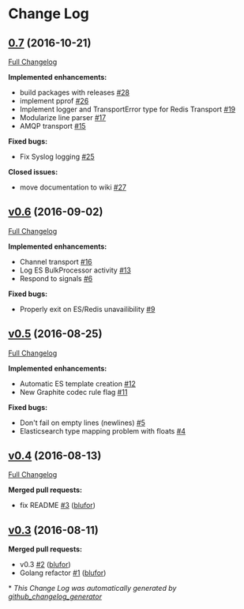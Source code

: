 # Change Log

## [0.7](https://github.com/blufor/metcap/tree/0.7) (2016-10-21)
[Full Changelog](https://github.com/blufor/metcap/compare/v0.6...0.7)

**Implemented enhancements:**

- build packages with releases [\#28](https://github.com/blufor/metcap/issues/28)
- implement pprof [\#26](https://github.com/blufor/metcap/issues/26)
- Implement logger and TransportError type for Redis Transport [\#19](https://github.com/blufor/metcap/issues/19)
- Modularize line parser [\#17](https://github.com/blufor/metcap/issues/17)
- AMQP transport [\#15](https://github.com/blufor/metcap/issues/15)

**Fixed bugs:**

- Fix Syslog logging [\#25](https://github.com/blufor/metcap/issues/25)

**Closed issues:**

- move documentation to wiki [\#27](https://github.com/blufor/metcap/issues/27)

## [v0.6](https://github.com/blufor/metcap/tree/v0.6) (2016-09-02)
[Full Changelog](https://github.com/blufor/metcap/compare/v0.5...v0.6)

**Implemented enhancements:**

- Channel transport [\#16](https://github.com/blufor/metcap/issues/16)
- Log ES BulkProcessor activity [\#13](https://github.com/blufor/metcap/issues/13)
- Respond to signals [\#6](https://github.com/blufor/metcap/issues/6)

**Fixed bugs:**

- Properly exit on ES/Redis unavailibility [\#9](https://github.com/blufor/metcap/issues/9)

## [v0.5](https://github.com/blufor/metcap/tree/v0.5) (2016-08-25)
[Full Changelog](https://github.com/blufor/metcap/compare/v0.4...v0.5)

**Implemented enhancements:**

- Automatic ES template creation [\#12](https://github.com/blufor/metcap/issues/12)
- New Graphite codec rule flag [\#11](https://github.com/blufor/metcap/issues/11)

**Fixed bugs:**

- Don't fail on empty lines \(newlines\) [\#5](https://github.com/blufor/metcap/issues/5)
- Elasticsearch type mapping problem with floats [\#4](https://github.com/blufor/metcap/issues/4)

## [v0.4](https://github.com/blufor/metcap/tree/v0.4) (2016-08-13)
[Full Changelog](https://github.com/blufor/metcap/compare/v0.3...v0.4)

**Merged pull requests:**

- fix README [\#3](https://github.com/blufor/metcap/pull/3) ([blufor](https://github.com/blufor))

## [v0.3](https://github.com/blufor/metcap/tree/v0.3) (2016-08-11)
**Merged pull requests:**

- v0.3 [\#2](https://github.com/blufor/metcap/pull/2) ([blufor](https://github.com/blufor))
- Golang refactor [\#1](https://github.com/blufor/metcap/pull/1) ([blufor](https://github.com/blufor))



\* *This Change Log was automatically generated by [github_changelog_generator](https://github.com/skywinder/Github-Changelog-Generator)*